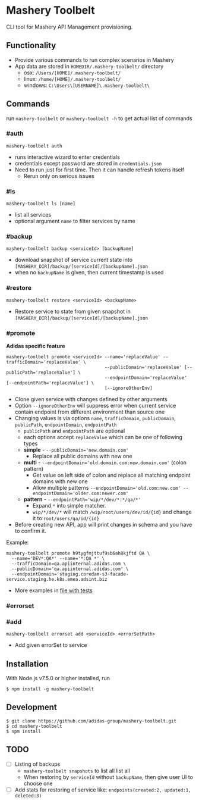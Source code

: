 # Mashery Toolbelt

CLI tool for Mashery API Management provisioning.


## Functionality

- Provide various commands to run complex scenarios in Mashery
- App data are stored in `HOMEDIR/.mashery-toolbelt/` directory
  - osx: `/Users/[HOME]/.mashery-toolbelt/`
  - linux: `/home/[HOME]/.mashery-toolbelt/`
  - windows: `C:\Users\[USERNAME]\.mashery-toolbelt\`


## Commands

run `mashery-toolbelt` or `mashery-toolbelt -h` to get actual list of commands


### #auth

```
mashery-toolbelt auth
```

- runs interactive wizard to enter credentials
- credentials except password are stored in `credentials.json`
- Need to run just for first time. Then it can handle refresh tokens itself
  - Rerun only on serious issues


### #ls

```
mashery-toolbelt ls [name]
```

- list all services
- optional argument `name` to filter services by name


### #backup

```
mashery-toolbelt backup <serviceId> [backupName]
```

- download snapshot of service current state into `[MASHERY_DIR]/backup/[serviceId]/[backupName].json`
- when no `backupName` is given, then current timestamp is used


### #restore

```
mashery-toolbelt restore <serviceId> <backupName>
```

- Restore service to state from given snapshot in `[MASHERY_DIR]/backup/[serviceId]/[backupName].json`


### #promote

**Adidas specific feature**


```
mashery-toolbelt promote <serviceId> --name='replaceValue' --trafficDomain='replaceValue' \
                                     --publicDomain='replaceValue' [--publicPath='replaceValue'] \
                                     --endpointDomain='replaceValue' [--endpointPath='replaceValue'] \
                                     [--ignoreOtherEnv]
```

- Clone given service with changes defined by other arguments
- Option `--ignoreOtherEnv` will suppress error when current service contain endpoint from different environment than source one
- Changing values is via options `name`, `trafficDomain`, `publicDomain`, `publicPath`, `endpointDomain`, `endpointPath`
  - `publicPath` and `endpointPath` are optional
  - each options accept `replaceValue` which can be one of following types
  - **simple** - `--publicDomain='new.domain.com'`
    - Replace all public domains with new one
  - **multi** - `--endpointDomain='old.domain.com:new.domain.com'` (colon pattern)
    - Get value on left side of colon and replace all matching endpoint domains with new one
    - Allow multiple patterns `--endpointDomain='old.com:new.com' --endpointDomain='older.com:newer.com'`
  - **pattern** - `--endpointPath='wip/*/dev/*:*/qa/*'`
    - Expand `*` into simple matcher.
    - `wip/*/dev/*` will match `/wip/root/users/dev/id/{id}` and change it to `root/users/qa/id/{id}`
- Before creating new API, app will print changes in schema and you have to confirm it.


Example:

```
mashery-toolbelt promote h9tygfmjttuf9sb6ah8kjftd QA \
  --name='DEV*:QA*' --name='*:QA *' \
  --trafficDomain=qa.apiinternal.adidas.com \
  --publicDomain='qa.apiinternal.adidas.com' \
  --endpointDomain='staging.coredam-s3-facade-service.staging.he.k8s.emea.adsint.biz
```

- More examples in [file with tests](test/workflow/adidas/promoteApi.test.js)


### #errorset <subcommand>

### #add

```
mashery-toolbelt errorset add <serviceId> <errorSetPath>
```

- Add given errorSet to service


## Installation

With Node.js v7.5.0 or higher installed, run

```
$ npm install -g mashery-toolbelt
```


## Development

```
$ git clone https://github.com/adidas-group/mashery-toolbelt.git
$ cd mashery-toolbelt
$ npm install
```


## TODO

- [ ] Listing of backups
  - `mashery-toolbelt snapshots` to list all list all
  - When restoring by `serviceId` without `backupName`, then give user UI to choose one
- [ ] Add stats for restoring of service like: `endpoints(created:2, updated:1, deleted:3)`
